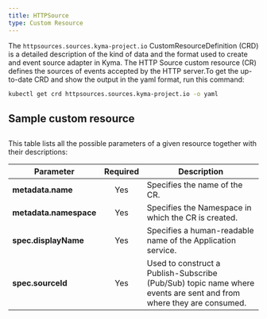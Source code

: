 ```yaml
---
title: HTTPSource
type: Custom Resource
---
```


The `httpsources.sources.kyma-project.io` CustomResourceDefinition (CRD) is a detailed description of the kind of data and the format used to create and event source adapter in Kyma.
The HTTP Source custom resource (CR) defines the sources of events accepted by the HTTP server.To get the up-to-date CRD and show the output in the yaml format, run this command:

```bash
kubectl get crd httpsources.sources.kyma-project.io -o yaml
```

## Sample custom resource

## 

This table lists all the possible parameters of a given resource together with their descriptions:

| Parameter   |      Required      |  Description |
|----------|:-------------:|------|
| **metadata.name** | Yes | Specifies the name of the CR. |
| **metadata.namespace** | Yes | Specifies the Namespace in which the CR is created. |
| **spec.displayName** | Yes | Specifies a human-readable name of the Application service. |
| **spec.sourceId** | Yes | Used to construct a Publish-Subscribe (Pub/Sub) topic name where events are sent and from where they are consumed. |